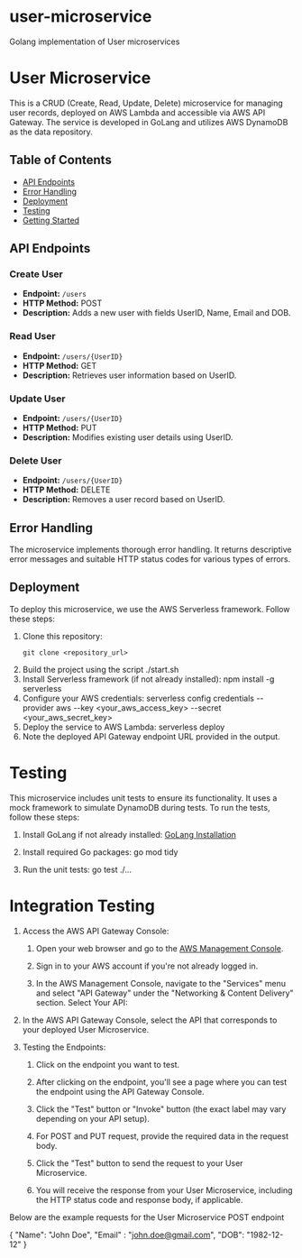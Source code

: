 # user-microservice
Golang implementation of User microservices

# User Microservice

This is a CRUD (Create, Read, Update, Delete) microservice for managing user records, deployed on AWS Lambda and accessible via AWS API Gateway. The service is developed in GoLang and utilizes AWS DynamoDB as the data repository.

## Table of Contents

- [API Endpoints](#api-endpoints)
- [Error Handling](#error-handling)
- [Deployment](#deployment)
- [Testing](#testing)
- [Getting Started](#getting-started)

## API Endpoints

### Create User
- **Endpoint:** `/users`
- **HTTP Method:** POST
- **Description:** Adds a new user with fields UserID, Name, Email and DOB.

### Read User
- **Endpoint:** `/users/{UserID}`
- **HTTP Method:** GET
- **Description:** Retrieves user information based on UserID.

### Update User
- **Endpoint:** `/users/{UserID}`
- **HTTP Method:** PUT
- **Description:** Modifies existing user details using UserID.

### Delete User
- **Endpoint:** `/users/{UserID}`
- **HTTP Method:** DELETE
- **Description:** Removes a user record based on UserID.

## Error Handling

The microservice implements thorough error handling. It returns descriptive error messages and suitable HTTP status codes for various types of errors.

## Deployment

To deploy this microservice, we use the AWS Serverless framework. Follow these steps:

1. Clone this repository:
   ```shell
   git clone <repository_url>
2. Build the project using the script ./start.sh
3. Install Serverless framework (if not already installed):
    npm install -g serverless
4. Configure your AWS credentials:
    serverless config credentials --provider aws --key <your_aws_access_key> --secret <your_aws_secret_key>
5. Deploy the service to AWS Lambda:
    serverless deploy
6. Note the deployed API Gateway endpoint URL provided in the output.

# Testing
This microservice includes unit tests to ensure its functionality. It uses a mock framework to simulate DynamoDB during tests. To run the tests, follow these steps:

1. Install GoLang if not already installed: [GoLang Installation](https://go.dev/doc/install)

2. Install required Go packages:
    go mod tidy
3. Run the unit tests:
    go test ./...

# Integration Testing
1. Access the AWS API Gateway Console:

    1. Open your web browser and go to the [AWS Management Console](https://us-east-1.console.aws.amazon.com).
    
    2. Sign in to your AWS account if you're not already logged in.
    
    3. In the AWS Management Console, navigate to the "Services" menu and   select "API Gateway" under the "Networking & Content Delivery" section.
    Select Your API:

2. In the AWS API Gateway Console, select the API that corresponds to your deployed User Microservice.

3. Testing the Endpoints:

    1. Click on the endpoint you want to test.

    2. After clicking on the endpoint, you'll see a page where you can test the endpoint using the API Gateway Console.
    3. Click the "Test" button or "Invoke" button (the exact label may vary depending on your API setup).
    4. For POST and PUT request, provide the required data in the request body.
    5. Click the "Test" button to send the request to your User Microservice.
    6. You will receive the response from your User Microservice, including the HTTP status code and response body, if applicable.

Below are the example requests for the User Microservice POST endpoint

{
    "Name": "John Doe",
    "Email" : "john.doe@gmail.com",
    "DOB": "1982-12-12"
}